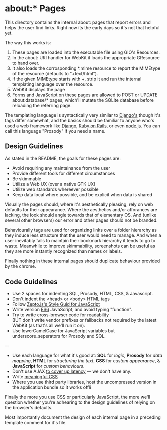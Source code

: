 about:* Pages
=============

This directory contains the internal about: pages that report errors and helps the user find links. Right now its the early days so it's not that helpful yet.

The way this works is:

1. These pages are loaded into the executable file using GIO's Resources. 
2. In the about: URI handler for WebKit it loads the appropriate GResource to hand over.
3. It also loads the corrosponding *.mime resource to report the MIMEtype of the resource (defaults to "+text/html").
4. If the given MIMEtype starts with +, strip it and run the internal templating language over the resource.
5. WebKit displays the page
6. Forms and JavaScript on these pages are allowed to POST or UPDATE about:database/* pages, which'll mutate the SQLite database before reloading the referring page.

The templating language is syntactically very similar to [Django's](https://docs.djangoproject.com/en/1.10/ref/templates/language/) though it's tags differ somewhat, and the basics should be familiar to anyone who's used a web framework like [Django](https://www.djangoproject.com/), [Ruby on Rails](http://rubyonrails.org/), or even [node.js](https://nodejs.org/en/). You can call this language "Prosody" if you need a name.

Design Guidelines
-----------------

As stated in the README, the goals for these pages are:

* Avoid requiring any maintainance from the user
* Provide different tools for different circumstances
* Be skimmable
* Utilize a Web UX (over a native GTK UX)
* Utilize web standards whereever possible
* Keep data local where possible, and be explicit when data is shared

Visually the pages should, where it's aesthetically pleasing, rely on web defaults for their appearance. Where the aesthetics and/or afforances are lacking, the look should angle towards that of elementary OS. And (unlike several other browsers) our error and other pages should not be branded.

Behaviourally tags are used for organizing links over a folder hierarchy as they induce less structure that the user would need to manage. And when a user inevitably fails to maintain their bookmark hierarchy it tends to go to waste. Meanwhile to improve skimmability, screenshots can be useful as they are more instantly recognized than names or labels.

Finally nothing in these internal pages should duplicate behaviour provided by the chrome. 

Code Guidelines
---------------

* Use 2 spaces for indenting SQL, Prosody, HTML, CSS, & Javascript.
* Don't indent the &lt;head&gt; or &lt;body&gt; HTML tags
* Follow [Zepto.js's Style Guid for JavaScript](https://github.com/madrobby/zepto/blob/master/CONTRIBUTING.md#code-style-guidelines)
* Write version [ES6](http://es6-features.org/) JavaScript, and avoid typing "function".
* Try to write cross-browser code for readability <br /> BUT don't write vendor prefixes or fallbacks not required by the latest WebKit (as that's all we'll run it on).
* Use lowerCamelCase for JavaScript variables but underscore_seperators for Prosody and SQL.

--

* Use each language for what it's good at: <strong>SQL</strong> for <em>logic</em>, <strong>Prosody</strong> for <em>data mapping</em>, <strong>HTML</strong> for <em>structuring the text</em>, <strong>CSS</strong> for <em>custom appearance</em>, & <strong>JavaScript</strong> for <em>custom behaviours</em>.
* Don't use AJAX [to cover up latency](http://www.oreilly.com/catalog/headra/chapter/ch01.pdf) &mdash; we don't have any.
* Write [meaningful CSS](https://alistapart.com/article/meaningful-css-style-like-you-mean-it)
* Where you use third party libraries, host the uncompressed version in the application bundle so it works offli

Finally the more you use CSS or particularly JavaScript, the more we'll question whether you're adhearing to the design guidelines of relying on the browser's defaults. 

Most importantly document the design of each internal page in a preceding template comment for it's file. 
